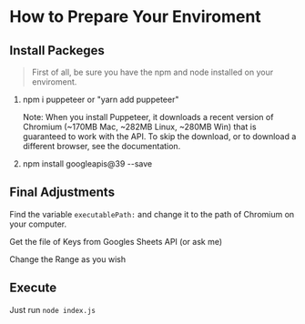 # How to Prepare Your Enviroment

## Install Packeges

>First of all, be sure you have the npm and node installed on your enviroment.

1. npm i puppeteer or "yarn add puppeteer"

    Note: When you install Puppeteer, it downloads a recent version of Chromium (~170MB Mac, ~282MB Linux, ~280MB Win) that is guaranteed to work with the API. To skip the download, or to download a different browser, see the documentation.

2. npm install googleapis@39 --save

## Final Adjustments

Find the variable `executablePath:` and change it to the path of Chromium on your computer.

Get the file of Keys from Googles Sheets API (or ask me)

Change the Range as you wish

## Execute

Just run `node index.js`
